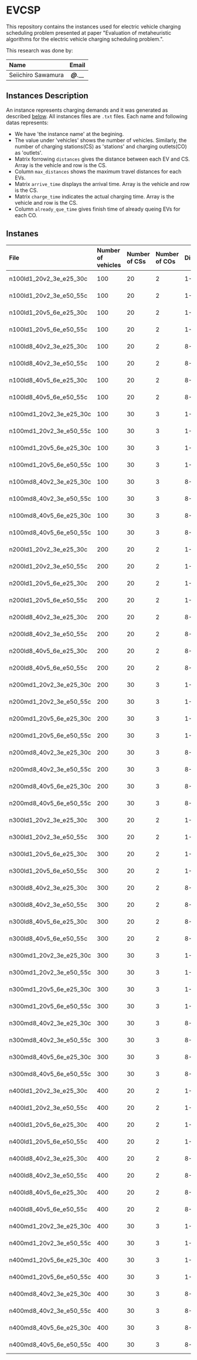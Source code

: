 # EVCSP
This repository contains the instances used for electric vehicle charging scheduling problem presented at paper "Evaluation of metaheuristic algorithms for the electric vehicle charging scheduling problem.".

This research was done by:

| Name                | Email                     |
|:--------------------|:-------------------------:|
| Seiichiro Sawamura  | ___@___.__                |


## Instances Description
An instance represents charging demands and it was generated as described [below](#instances-generation). All instances files are `.txt` files. Each name and following datas represents:
- We have 'the instance name' at the begining.
- The value under 'vehicles' shows the number of vehicles. Similarly, the number of charging stations(CS) as 'stations' and charging outlets(CO) as 'outlets'.
- Matrix forrowing `distances` gives the distance between each EV and CS. Array is the vehicle and row is the CS.
- Column `max_distances` shows the maximum travel distances for each EVs.
- Matrix `arrive_time` displays the arrival time. Array is the vehicle and row is the CS.
- Matrix `charge_time` indicates the actual charging time. Array is the vehicle and row is the CS.
- Column `already_que_time` gives finish time of already queing EVs for each CO.


## Instanes

| File                  |Number of vehicles|Number of CSs|Number of COs|Distances|Velocities|Charging rates|
|:----------------------|:-----------------|:------------|:------------|:--------|:---------|:------------:|
|n100ld1_20v2_3e_e25_30c|               100|           20|            2|     1-20|      2-3e|    0.25-0.30c|
|n100ld1_20v2_3e_e50_55c|               100|           20|            2|     1-20|      2-3e|    0.50-0.55c|
|n100ld1_20v5_6e_e25_30c|               100|           20|            2|     1-20|      5-6e|    0.25-0.30c|
|n100ld1_20v5_6e_e50_55c|               100|           20|            2|     1-20|      5-6e|    0.50-0.55c|
|n100ld8_40v2_3e_e25_30c|               100|           20|            2|     8-40|      2-3e|    0.25-0.30c|
|n100ld8_40v2_3e_e50_55c|               100|           20|            2|     8-40|      2-3e|    0.50-0.55c|
|n100ld8_40v5_6e_e25_30c|               100|           20|            2|     8-40|      5-6e|    0.25-0.30c|
|n100ld8_40v5_6e_e50_55c|               100|           20|            2|     8-40|      5-6e|    0.50-0.55c|
|n100md1_20v2_3e_e25_30c|               100|           30|            3|     1-20|      2-3e|    0.25-0.30c|
|n100md1_20v2_3e_e50_55c|               100|           30|            3|     1-20|      2-3e|    0.50-0.55c|
|n100md1_20v5_6e_e25_30c|               100|           30|            3|     1-20|      5-6e|    0.25-0.30c|
|n100md1_20v5_6e_e50_55c|               100|           30|            3|     1-20|      5-6e|    0.50-0.55c|
|n100md8_40v2_3e_e25_30c|               100|           30|            3|     8-40|      2-3e|    0.25-0.30c|
|n100md8_40v2_3e_e50_55c|               100|           30|            3|     8-40|      2-3e|    0.50-0.55c|
|n100md8_40v5_6e_e25_30c|               100|           30|            3|     8-40|      5-6e|    0.25-0.30c|
|n100md8_40v5_6e_e50_55c|               100|           30|            3|     8-40|      5-6e|    0.50-0.55c|
|n200ld1_20v2_3e_e25_30c|               200|           20|            2|     1-20|      2-3e|    0.25-0.30c|
|n200ld1_20v2_3e_e50_55c|               200|           20|            2|     1-20|      2-3e|    0.50-0.55c|
|n200ld1_20v5_6e_e25_30c|               200|           20|            2|     1-20|      5-6e|    0.25-0.30c|
|n200ld1_20v5_6e_e50_55c|               200|           20|            2|     1-20|      5-6e|    0.50-0.55c|
|n200ld8_40v2_3e_e25_30c|               200|           20|            2|     8-40|      2-3e|    0.25-0.30c|
|n200ld8_40v2_3e_e50_55c|               200|           20|            2|     8-40|      2-3e|    0.50-0.55c|
|n200ld8_40v5_6e_e25_30c|               200|           20|            2|     8-40|      5-6e|    0.25-0.30c|
|n200ld8_40v5_6e_e50_55c|               200|           20|            2|     8-40|      5-6e|    0.50-0.55c|
|n200md1_20v2_3e_e25_30c|               200|           30|            3|     1-20|      2-3e|    0.25-0.30c|
|n200md1_20v2_3e_e50_55c|               200|           30|            3|     1-20|      2-3e|    0.50-0.55c|
|n200md1_20v5_6e_e25_30c|               200|           30|            3|     1-20|      5-6e|    0.25-0.30c|
|n200md1_20v5_6e_e50_55c|               200|           30|            3|     1-20|      5-6e|    0.50-0.55c|
|n200md8_40v2_3e_e25_30c|               200|           30|            3|     8-40|      2-3e|    0.25-0.30c|
|n200md8_40v2_3e_e50_55c|               200|           30|            3|     8-40|      2-3e|    0.50-0.55c|
|n200md8_40v5_6e_e25_30c|               200|           30|            3|     8-40|      5-6e|    0.25-0.30c|
|n200md8_40v5_6e_e50_55c|               200|           30|            3|     8-40|      5-6e|    0.50-0.55c|
|n300ld1_20v2_3e_e25_30c|               300|           20|            2|     1-20|      2-3e|    0.25-0.30c|
|n300ld1_20v2_3e_e50_55c|               300|           20|            2|     1-20|      2-3e|    0.50-0.55c|
|n300ld1_20v5_6e_e25_30c|               300|           20|            2|     1-20|      5-6e|    0.25-0.30c|
|n300ld1_20v5_6e_e50_55c|               300|           20|            2|     1-20|      5-6e|    0.50-0.55c|
|n300ld8_40v2_3e_e25_30c|               300|           20|            2|     8-40|      2-3e|    0.25-0.30c|
|n300ld8_40v2_3e_e50_55c|               300|           20|            2|     8-40|      2-3e|    0.50-0.55c|
|n300ld8_40v5_6e_e25_30c|               300|           20|            2|     8-40|      5-6e|    0.25-0.30c|
|n300ld8_40v5_6e_e50_55c|               300|           20|            2|     8-40|      5-6e|    0.50-0.55c|
|n300md1_20v2_3e_e25_30c|               300|           30|            3|     1-20|      2-3e|    0.25-0.30c|
|n300md1_20v2_3e_e50_55c|               300|           30|            3|     1-20|      2-3e|    0.50-0.55c|
|n300md1_20v5_6e_e25_30c|               300|           30|            3|     1-20|      5-6e|    0.25-0.30c|
|n300md1_20v5_6e_e50_55c|               300|           30|            3|     1-20|      5-6e|    0.50-0.55c|
|n300md8_40v2_3e_e25_30c|               300|           30|            3|     8-40|      2-3e|    0.25-0.30c|
|n300md8_40v2_3e_e50_55c|               300|           30|            3|     8-40|      2-3e|    0.50-0.55c|
|n300md8_40v5_6e_e25_30c|               300|           30|            3|     8-40|      5-6e|    0.25-0.30c|
|n300md8_40v5_6e_e50_55c|               300|           30|            3|     8-40|      5-6e|    0.50-0.55c|
|n400ld1_20v2_3e_e25_30c|               400|           20|            2|     1-20|      2-3e|    0.25-0.30c|
|n400ld1_20v2_3e_e50_55c|               400|           20|            2|     1-20|      2-3e|    0.50-0.55c|
|n400ld1_20v5_6e_e25_30c|               400|           20|            2|     1-20|      5-6e|    0.25-0.30c|
|n400ld1_20v5_6e_e50_55c|               400|           20|            2|     1-20|      5-6e|    0.50-0.55c|
|n400ld8_40v2_3e_e25_30c|               400|           20|            2|     8-40|      2-3e|    0.25-0.30c|
|n400ld8_40v2_3e_e50_55c|               400|           20|            2|     8-40|      2-3e|    0.50-0.55c|
|n400ld8_40v5_6e_e25_30c|               400|           20|            2|     8-40|      5-6e|    0.25-0.30c|
|n400ld8_40v5_6e_e50_55c|               400|           20|            2|     8-40|      5-6e|    0.50-0.55c|
|n400md1_20v2_3e_e25_30c|               400|           30|            3|     1-20|      2-3e|    0.25-0.30c|
|n400md1_20v2_3e_e50_55c|               400|           30|            3|     1-20|      2-3e|    0.50-0.55c|
|n400md1_20v5_6e_e25_30c|               400|           30|            3|     1-20|      5-6e|    0.25-0.30c|
|n400md1_20v5_6e_e50_55c|               400|           30|            3|     1-20|      5-6e|    0.50-0.55c|
|n400md8_40v2_3e_e25_30c|               400|           30|            3|     8-40|      2-3e|    0.25-0.30c|
|n400md8_40v2_3e_e50_55c|               400|           30|            3|     8-40|      2-3e|    0.50-0.55c|
|n400md8_40v5_6e_e25_30c|               400|           30|            3|     8-40|      5-6e|    0.25-0.30c|
|n400md8_40v5_6e_e50_55c|               400|           30|            3|     8-40|      5-6e|    0.50-0.55c|
